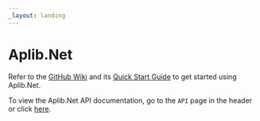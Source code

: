 ```yaml
---
_layout: landing
---
```


# Aplib.Net

Refer to the [GitHub Wiki](https://github.com/team-zomsa/aplib.net/wiki) and its [Quick Start Guide](https://github.com/team-zomsa/aplib.net/wiki/Quick-Start-Guide) to get started using Aplib.Net.


To view the Aplib.Net API documentation, go to the `API` page in the header or click [here](/api/).